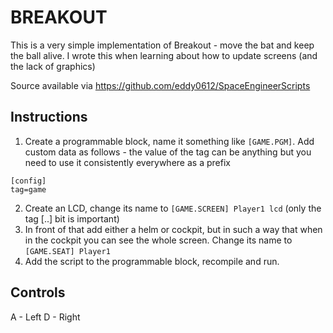 BREAKOUT
========

This is a very simple implementation of Breakout - move the bat and keep the ball alive. I wrote this when learning about how to update screens (and the lack of graphics)

Source available via https://github.com/eddy0612/SpaceEngineerScripts

Instructions
------------
1. Create a programmable block, name it something like `[GAME.PGM]`. Add custom data as follows - the value of the tag can be anything but you need to use it consistently everywhere as a prefix

```
[config]
tag=game
```

2. Create an LCD, change its name to `[GAME.SCREEN] Player1 lcd`  (only the tag [..] bit is important)
3. In front of that add either a helm or cockpit, but in such a way that when in the cockpit you can see the whole screen. Change its 
       name to `[GAME.SEAT] Player1`
4. Add the script to the programmable block, recompile and run.

Controls
--------

A - Left
D - Right